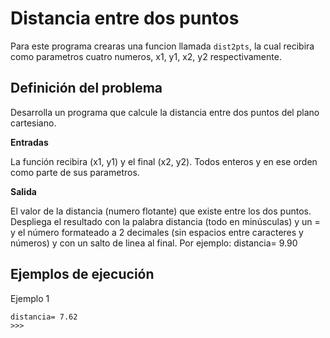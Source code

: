 # Distancia entre dos puntos

Para este programa crearas una funcion llamada ```dist2pts```, la cual recibira como parametros cuatro numeros, x1, y1, x2, y2 respectivamente.

## Definición del problema

Desarrolla un programa que calcule la distancia entre dos puntos del plano cartesiano.

**Entradas**

La función recibira (x1, y1) y el final (x2, y2). Todos enteros y en ese orden como parte de sus parametros.

**Salida** 

El valor de la distancia (numero flotante) que existe entre los dos puntos. Despliega el resultado con la palabra distancia (todo en minúsculas) y un = y el número formateado a 2 decimales (sin espacios entre caracteres y números) y con un salto de linea al final. Por ejemplo: distancia= 9.90

## Ejemplos de ejecución

Ejemplo 1 

```>>> dist2pts(2,-4,5,3)
distancia= 7.62
>>>
```
